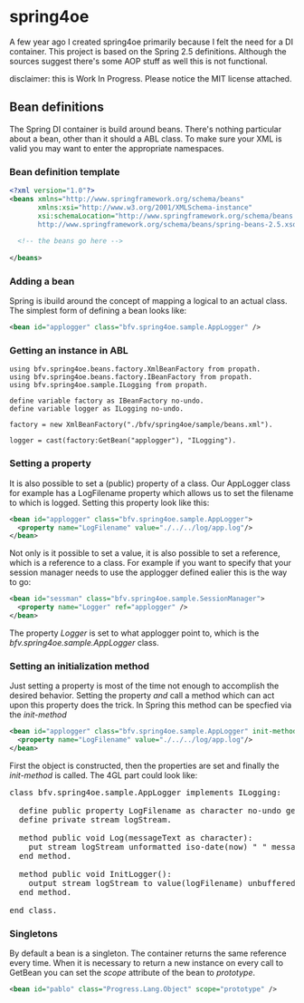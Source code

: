 spring4oe
=========

A few year ago I created spring4oe primarily because I felt the need for a DI container. This project is based on the Spring 2.5 definitions.
Although the sources suggest there's some AOP stuff as well this is not functional.

disclaimer: this is Work In Progress. Please notice the MIT license attached.


Bean definitions
----------------

The Spring DI container is build around beans. There's nothing particular about a bean, other than it should a ABL class.
To make sure your XML is valid you may want to enter the appropriate namespaces.

### Bean definition template
```xml
<?xml version="1.0"?>
<beans xmlns="http://www.springframework.org/schema/beans"
       xmlns:xsi="http://www.w3.org/2001/XMLSchema-instance"
       xsi:schemaLocation="http://www.springframework.org/schema/beans 
       http://www.springframework.org/schema/beans/spring-beans-2.5.xsd">
  
  <!-- the beans go here -->
         
</beans>
```
### Adding a bean
Spring is ibuild around the concept of mapping a logical to an actual class. The simplest form of defining a bean looks like:
```xml
<bean id="applogger" class="bfv.spring4oe.sample.AppLogger" />
```
### Getting an  instance in ABL
```
using bfv.spring4oe.beans.factory.XmlBeanFactory from propath.
using bfv.spring4oe.beans.factory.IBeanFactory from propath.
using bfv.spring4oe.sample.ILogging from propath.

define variable factory as IBeanFactory no-undo.
define variable logger as ILogging no-undo.

factory = new XmlBeanFactory("./bfv/spring4oe/sample/beans.xml").

logger = cast(factory:GetBean("applogger"), "ILogging").
```
### Setting a property
It is also possible to set a (public) property of a class. Our AppLogger class for example has a LogFilename property which allows us to set the filename to which is logged. Setting this property look like this:
```xml
<bean id="applogger" class="bfv.spring4oe.sample.AppLogger">
  <property name="LogFilename" value="./../../log/app.log"/>
</bean>
```
Not only is it possible to set a value, it is also possible to set a reference, which is a reference to a class. For example if you want to specify that your session manager needs to use the applogger defined ealier this is the way to go:
```xml
<bean id="sessman" class="bfv.spring4oe.sample.SessionManager">
  <property name="Logger" ref="applogger" />
</bean>
```
The property *Logger* is set to what applogger point to, which is the *bfv.spring4oe.sample.AppLogger* class.
### Setting an initialization method
Just setting a property is most of the time not enough to accomplish the desired behavior. Setting the property *and* call a method which can act upon this property does the trick. In Spring this method can be specfied via the *init-method*
```xml
<bean id="applogger" class="bfv.spring4oe.sample.AppLogger" init-method="InitLogger">
  <property name="LogFilename" value="./../../log/app.log"/>
</bean>
```
First the object is constructed, then the properties are set and finally the *init-method* is called.
The 4GL part could look like:
<pre>
class bfv.spring4oe.sample.AppLogger implements ILogging: 
  
  define public property LogFilename as character no-undo get. set. 
  define private stream logStream.
  
  method public void Log(messageText as character):       
    put stream logStream unformatted iso-date(now) " " messageText skip.      
  end method.
 
  method public void InitLogger():
    output stream logStream to value(logFilename) unbuffered.   
  end method.
  
end class.
</pre>
### Singletons
By default a bean is a singleton. The container returns the same reference every time. When it is necessary to return a new instance on every call to GetBean you can set the *scope* attribute of the bean to *prototype*.
```xml
<bean id="pablo" class="Progress.Lang.Object" scope="prototype" />
```
